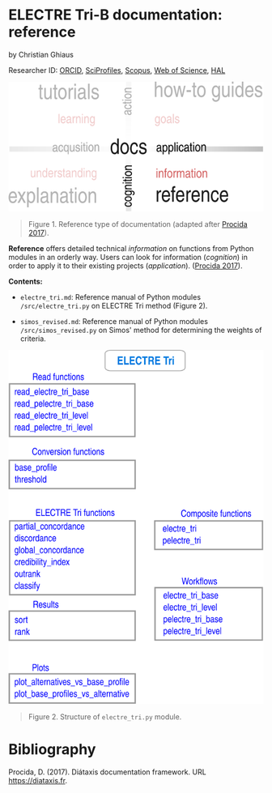 # ELECTRE Tri-B documentation: reference

by Christian Ghiaus

Researcher ID: [ORCID](https://orcid.org/0000-0001-5561-1245), [SciProfiles](https://sciprofiles.com/profile/2970335), [Scopus](https://www.scopus.com/authid/detail.uri?authorId=6603390490), [Web of Science](https://www.webofscience.com/wos/author/record/1651371), [HAL](https://cv.hal.science/cghiaus)


![Documentation](../../figs/docs_reference.svg)

> Figure 1. Reference type of documentation (adapted after [Procida 2017](https://diataxis.fr)).


__Reference__ offers detailed technical _information_ on functions from Python modules in an orderly way. Users can look for information (_cognition_) in order to apply it to their existing projects (_application_). ([Procida 2017](https://diataxis.fr)).

__Contents:__

- `electre_tri.md`: Reference manual of Python modules `/src/electre_tri.py` on ELECTRE Tri method (Figure 2). 

- `simos_revised.md`: Reference manual of Python modules `/src/simos_revised.py` on Simos' method for determining the weights of criteria.

![Documentation](../../figs/ELECTRE_Tri_structure.svg)

> Figure 2. Structure of `electre_tri.py` module.
> 
# Bibliography
Procida, D. (2017). Diátaxis documentation framework. URL https://diataxis.fr.
